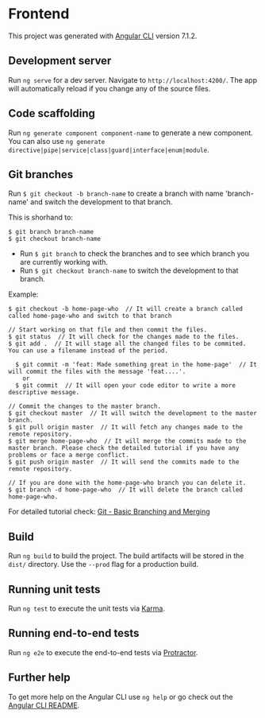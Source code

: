 # Frontend

This project was generated with [Angular CLI](https://github.com/angular/angular-cli) version 7.1.2.

## Development server

Run `ng serve` for a dev server. Navigate to `http://localhost:4200/`. The app will automatically reload if you change any of the source files.

## Code scaffolding

Run `ng generate component component-name` to generate a new component. You can also use `ng generate directive|pipe|service|class|guard|interface|enum|module`.

## Git branches

Run `$ git checkout -b branch-name` to create a branch with name 'branch-name' and switch the development to that branch.

This is shorhand to:

```
$ git branch branch-name
$ git checkout branch-name
```

- Run `$ git branch` to check the branches and to see which branch you are currently working with.
- Run `$ git checkout branch-name` to switch the development to that branch.

Example:

```
$ git checkout -b home-page-who  // It will create a branch called called home-page-who and switch to that branch

// Start working on that file and then commit the files.
$ git status  // It will check for the changes made to the files.
$ git add .  // It will stage all the changed files to be commited. You can use a filename instead of the period.

  $ git commit -m 'feat: Made something great in the home-page'  // It will commit the files with the message 'feat....'.
    or
  $ git commit  // It will open your code editor to write a more descriptive message.
  
// Commit the changes to the master branch.
$ git checkout master  // It will switch the development to the master branch.
$ git pull origin master  // It will fetch any changes made to the remote repository.
$ git merge home-page-who  // It will merge the commits made to the master branch. Please check the detailed tutorial if you have any problems or face a merge conflict.
$ git push origin master  // It will send the commits made to the remote repository.

// If you are done with the home-page-who branch you can delete it.
$ git branch -d home-page-who  // It will delete the branch called home-page-who.
```

For detailed tutorial check: [Git - Basic Branching and Merging](https://git-scm.com/book/en/v2/Git-Branching-Basic-Branching-and-Merging)

## Build

Run `ng build` to build the project. The build artifacts will be stored in the `dist/` directory. Use the `--prod` flag for a production build.

## Running unit tests

Run `ng test` to execute the unit tests via [Karma](https://karma-runner.github.io).

## Running end-to-end tests

Run `ng e2e` to execute the end-to-end tests via [Protractor](http://www.protractortest.org/).

## Further help

To get more help on the Angular CLI use `ng help` or go check out the [Angular CLI README](https://github.com/angular/angular-cli/blob/master/README.md).
